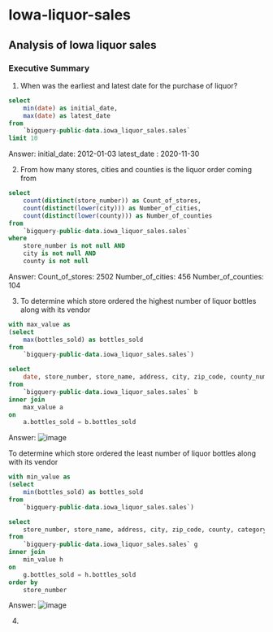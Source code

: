 # Iowa-liquor-sales
## Analysis of Iowa liquor sales

### Executive Summary

1) When was the earliest and latest date for the purchase of liquor?
```sql
select 
    min(date) as initial_date, 
    max(date) as latest_date 
from 
    `bigquery-public-data.iowa_liquor_sales.sales` 
limit 10
```
Answer:
initial_date: 2012-01-03
latest_date	: 2020-11-30	


2) From how many stores, cities and counties is the liquor order coming from 
```sql
select 
    count(distinct(store_number)) as Count_of_stores,
    count(distinct(lower(city))) as Number_of_cities,
    count(distinct(lower(county))) as Number_of_counties
from 
    `bigquery-public-data.iowa_liquor_sales.sales`
where 
    store_number is not null AND
    city is not null AND 
    county is not null
```
Answer:
Count_of_stores: 2502
Number_of_cities: 456
Number_of_counties: 104


3) To determine which store ordered the highest number of liquor bottles along with its vendor
```sql
with max_value as 
(select
    max(bottles_sold) as bottles_sold
from 
    `bigquery-public-data.iowa_liquor_sales.sales`)

select 
    date, store_number, store_name, address, city, zip_code, county_number, county, category_name, vendor_name, item_description, a.bottles_sold as bottles_ordered
from 
    `bigquery-public-data.iowa_liquor_sales.sales` b 
inner join 
    max_value a 
on 
    a.bottles_sold = b.bottles_sold 
```

Answer:
![image](https://user-images.githubusercontent.com/87647771/130853552-64297824-9fcf-4251-b241-0d975a8c48e5.png)


To determine which store ordered the least number of liquor bottles along with its vendor
```sql
with min_value as 
(select
    min(bottles_sold) as bottles_sold
from 
    `bigquery-public-data.iowa_liquor_sales.sales`)

select 
    store_number, store_name, address, city, zip_code, county, category_name, vendor_name, item_description, h.bottles_sold as bottles_ordered
from 
    `bigquery-public-data.iowa_liquor_sales.sales` g
inner join 
    min_value h 
on 
    g.bottles_sold = h.bottles_sold 
order by 
    store_number
```

Answer:
![image](https://user-images.githubusercontent.com/87647771/130854653-d7f56f07-564c-487d-9c5f-eab5d611ee2a.png)


4) 

